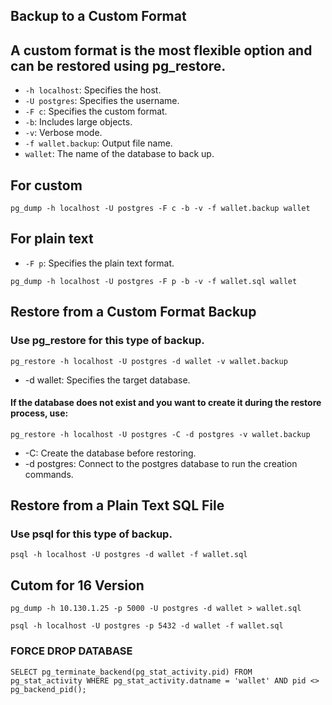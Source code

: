 ## Backup to a Custom Format

## A custom format is the most flexible option and can be restored using pg_restore.
- `-h localhost`: Specifies the host.
- `-U postgres`: Specifies the username.
- `-F c`: Specifies the custom format.
- `-b`: Includes large objects.
- `-v`: Verbose mode.
- `-f wallet.backup`: Output file name.
- `wallet`: The name of the database to back up.
## For custom 

```
pg_dump -h localhost -U postgres -F c -b -v -f wallet.backup wallet
```

## For plain text
- `-F p`: Specifies the plain text format.
```
pg_dump -h localhost -U postgres -F p -b -v -f wallet.sql wallet
```

## Restore from a Custom Format Backup

### Use pg_restore for this type of backup.

```
pg_restore -h localhost -U postgres -d wallet -v wallet.backup
```

- -d wallet: Specifies the target database.

#### If the database does not exist and you want to create it during the restore process, use:

```
pg_restore -h localhost -U postgres -C -d postgres -v wallet.backup
```
- -C: Create the database before restoring.
- -d postgres: Connect to the postgres database to run the creation commands.

## Restore from a Plain Text SQL File

### Use psql for this type of backup.
```
psql -h localhost -U postgres -d wallet -f wallet.sql
```

## Cutom for 16 Version
```
pg_dump -h 10.130.1.25 -p 5000 -U postgres -d wallet > wallet.sql
```
```
psql -h localhost -U postgres -p 5432 -d wallet -f wallet.sql 
```

### FORCE DROP DATABASE
```
SELECT pg_terminate_backend(pg_stat_activity.pid) FROM pg_stat_activity WHERE pg_stat_activity.datname = 'wallet' AND pid <> pg_backend_pid();
```
